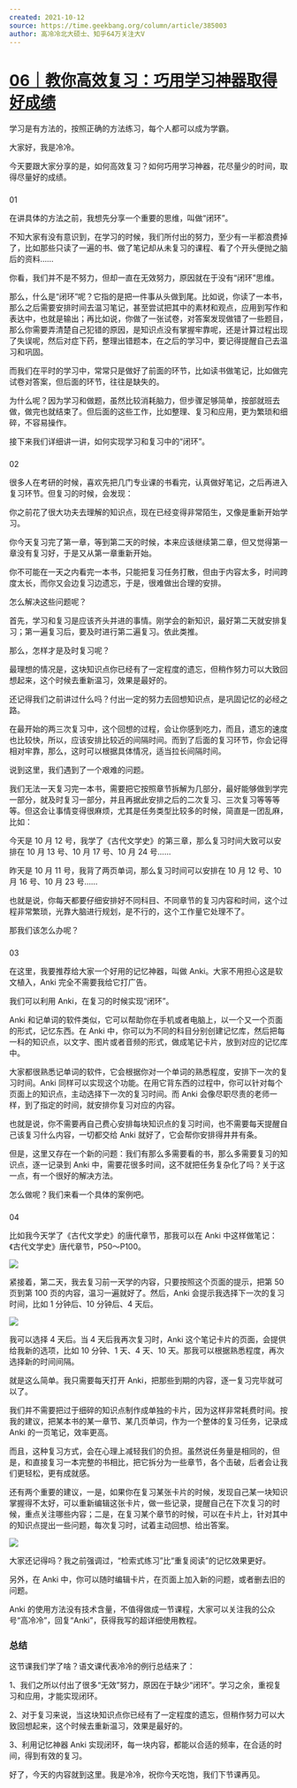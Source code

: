 ```yaml
---
created: 2021-10-12
source: https://time.geekbang.org/column/article/385003
author: 高冷冷北大硕士、知乎64万关注大V
---
```


# [06｜教你高效复习：巧用学习神器取得好成绩](https://time.geekbang.org/column/article/385003)


学习是有方法的，按照正确的方法练习，每个人都可以成为学霸。

大家好，我是冷冷。

今天要跟大家分享的是，如何高效复习？如何巧用学习神器，花尽量少的时间，取得尽量好的成绩。

### 

01

在讲具体的方法之前，我想先分享一个重要的思维，叫做“闭环”。

不知大家有没有意识到，在学习的时候，我们所付出的努力，至少有一半都浪费掉了，比如那些只读了一遍的书、做了笔记却从未复习的课程、看了个开头便抛之脑后的资料……

你看，我们并不是不努力，但却一直在无效努力，原因就在于没有“闭环”思维。

那么，什么是“闭环”呢？它指的是把一件事从头做到尾。比如说，你读了一本书，那么之后需要安排时间去温习笔记，甚至尝试把其中的素材和观点，应用到写作和表达中，也就是输出；再比如说，你做了一张试卷，对答案发现做错了一些题目，那么你需要弄清楚自己犯错的原因，是知识点没有掌握牢靠呢，还是计算过程出现了失误呢，然后对症下药，整理出错题本，在之后的学习中，要记得提醒自己去温习和巩固。

而我们在平时的学习中，常常只是做好了前面的环节，比如读书做笔记，比如做完试卷对答案，但后面的环节，往往是缺失的。

为什么呢？因为学习和做题，虽然比较消耗脑力，但步骤足够简单，按部就班去做，做完也就结束了。但后面的这些工作，比如整理、复习和应用，更为繁琐和细碎，不容易操作。

接下来我们详细讲一讲，如何实现学习和复习中的“闭环”。

### 

02

很多人在考研的时候，喜欢先把几门专业课的书看完，认真做好笔记，之后再进入复习环节。但复习的时候，会发现：

你之前花了很大功夫去理解的知识点，现在已经变得非常陌生，又像是重新开始学习。

你今天复习完了第一章，等到第二天的时候，本来应该继续第二章，但又觉得第一章没有复习好，于是又从第一章重新开始。

你不可能在一天之内看完一本书，只能把复习任务打散，但由于内容太多，时间跨度太长，而你又会边复习边遗忘，于是，很难做出合理的安排。

怎么解决这些问题呢？

首先，学习和复习是应该齐头并进的事情。刚学会的新知识，最好第二天就安排复习；第一遍复习后，要及时进行第二遍复习。依此类推。

那么，怎样才是及时复习呢？

最理想的情况是，这块知识点你已经有了一定程度的遗忘，但稍作努力可以大致回想起来，这个时候去重新温习，效果是最好的。

还记得我们之前讲过什么吗？付出一定的努力去回想知识点，是巩固记忆的必经之路。

在最开始的两三次复习中，这个回想的过程，会让你感到吃力，而且，遗忘的速度也比较快，所以，应该安排比较近的间隔时间。而到了后面的复习环节，你会记得相对牢靠，那么，这时可以根据具体情况，适当拉长间隔时间。

说到这里，我们遇到了一个艰难的问题。

我们无法一天复习完一本书，需要把它按照章节拆解为几部分，最好能够做到学完一部分，就及时复习一部分，并且再据此安排之后的二次复习、三次复习等等等等。但这会让事情变得很麻烦，尤其是任务类型比较多的时候，简直是一团乱麻，比如：

今天是 10 月 12 号，我学了《古代文学史》的第三章，那么复习时间大致可以安排在 10 月 13 号、10 月 17 号、10 月 24 号……

昨天是 10 月 11 号，我背了两页单词，那么复习时间可以安排在 10 月 12 号、10 月 16 号、10 月 23 号……

也就是说，你每天都要仔细安排好不同科目、不同章节的复习内容和时间，这个过程非常繁琐，光靠大脑进行规划，是不行的，这个工作量它处理不了。

那我们该怎么办呢？

### 

03

在这里，我要推荐给大家一个好用的记忆神器，叫做 Anki。大家不用担心这是软文植入，Anki 完全不需要我给它打广告。

我们可以利用 Anki，在复习的时候实现“闭环”。

Anki 和记单词的软件类似，它可以帮助你在手机或者电脑上，以一个又一个页面的形式，记忆东西。在 Anki 中，你可以为不同的科目分别创建记忆库，然后把每一科的知识点，以文字、图片或者音频的形式，做成笔记卡片，放到对应的记忆库中。

大家都很熟悉记单词的软件，它会根据你对一个单词的熟悉程度，安排下一次的复习时间。Anki 同样可以实现这个功能。在用它背东西的过程中，你可以针对每个页面上的知识点，主动选择下一次的复习时间。而 Anki 会像尽职尽责的老师一样，到了指定的时间，就安排你复习对应的内容。

也就是说，你不需要再自己费心安排每块知识点的复习时间，也不需要每天提醒自己该复习什么内容，一切都交给 Anki 就好了，它会帮你安排得井井有条。

但是，这里又存在一个新的问题：我们有那么多需要看的书，那么多需要复习的知识点，逐一记录到 Anki 中，需要花很多时间，这不就把任务复杂化了吗？关于这一点，有一个很好的解决方法。

怎么做呢？我们来看一个具体的案例吧。

### 

04

比如我今天学了《古代文学史》的唐代章节，那我可以在 Anki 中这样做笔记：《古代文学史》唐代章节，P50～P100。

![](https://static001.geekbang.org/resource/image/d5/48/d5baccc4eb090f589bde89bd7c630148.png?wh=2560x1409)

紧接着，第二天，我去复习前一天学的内容，只要按照这个页面的提示，把第 50 页到第 100 页的内容，温习一遍就好了。然后，Anki 会提示我选择下一次的复习时间，比如 1 分钟后、10 分钟后、4 天后。

![](https://static001.geekbang.org/resource/image/e1/0e/e13d428b8ff5f7e44b315196b941070e.png?wh=1843x1440)

我可以选择 4 天后。当 4 天后我再次复习时，Anki 这个笔记卡片的页面，会提供给我新的选项，比如 10 分钟、1 天、4 天、10 天。那我可以根据熟悉程度，再次选择新的时间间隔。

就是这么简单。我只需要每天打开 Anki，把那些到期的内容，逐一复习完毕就可以了。

我们并不需要把过于细碎的知识点制作成单独的卡片，因为这样非常耗费时间。按我的建议，把某本书的某一章节、某几页单词，作为一个整体的复习任务，记录成 Anki 的一页笔记，效率更高。

而且，这种复习方式，会在心理上减轻我们的负担。虽然说任务量是相同的，但是，和直接复习一本完整的书相比，把它拆分为一些章节，各个击破，后者会让我们更轻松，更有成就感。

还有两个重要的建议，一是，如果你在复习某张卡片的时候，发现自己某一块知识掌握得不太好，可以重新编辑这张卡片，做一些记录，提醒自己在下次复习的时候，重点关注哪些内容；二是，在复习某个章节的时候，可以在卡片上，针对其中的知识点提出一些问题，每次复习时，试着主动回想、给出答案。

![](https://static001.geekbang.org/resource/image/95/22/95f77ebfd71be1a78f6445f894c69922.png?wh=1625x1440)

大家还记得吗？我之前强调过，“检索式练习”比“重复阅读”的记忆效果更好。

另外，在 Anki 中，你可以随时编辑卡片，在页面上加入新的问题，或者删去旧的问题。

Anki 的使用方法没有技术含量，不值得做成一节课程，大家可以关注我的公众号“高冷冷”，回复“Anki”，获得我写的超详细使用教程。

### 总结

这节课我们学了啥？语文课代表冷冷的例行总结来了：

1、我们之所以付出了很多“无效”努力，原因在于缺少“闭环”。学习之余，重视复习和应用，才能实现闭环。

2、对于复习来说，当这块知识点你已经有了一定程度的遗忘，但稍作努力可以大致回想起来，这个时候去重新温习，效果是最好的。

3、利用记忆神器 Anki 实现闭环，每一块内容，都能以合适的频率，在合适的时间，得到有效的复习。

好了，今天的内容就到这里。我是冷冷，祝你今天吃饱，我们下节课再见。
